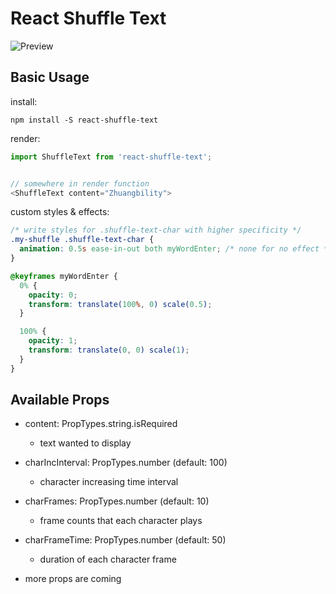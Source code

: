 # React Shuffle Text

![Preview](http://p8p91nbds.bkt.clouddn.com/Jul-16-2018%2021-51-46.gif)

## Basic Usage
install:
```
npm install -S react-shuffle-text
```

render:
```js
import ShuffleText from 'react-shuffle-text';


// somewhere in render function
<ShuffleText content="Zhuangbility">

```

custom styles & effects:
```css
/* write styles for .shuffle-text-char with higher specificity */
.my-shuffle .shuffle-text-char {
  animation: 0.5s ease-in-out both myWordEnter; /* none for no effect */
}

@keyframes myWordEnter {
  0% {
    opacity: 0;
    transform: translate(100%, 0) scale(0.5);
  }

  100% {
    opacity: 1;
    transform: translate(0, 0) scale(1);
  }
}
```

## Available Props
- content: PropTypes.string.isRequired
  - text wanted to display

- charIncInterval: PropTypes.number (default: 100)
  - character increasing time interval 

- charFrames: PropTypes.number (default: 10)
  - frame counts that each character plays

- charFrameTime: PropTypes.number (default: 50)
  - duration of each character frame

- more props are coming